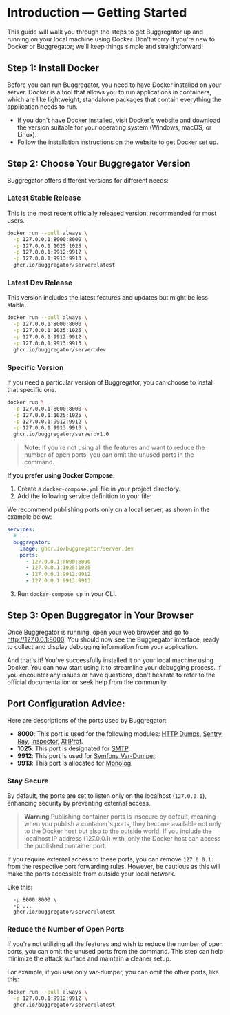 # Introduction — Getting Started

This guide will walk you through the steps to get Buggregator up and running on your local machine using Docker. Don't
worry if you're new to Docker or Buggregator; we'll keep things simple and straightforward!

## Step 1: Install Docker

Before you can run Buggregator, you need to have Docker installed on your server. Docker is a tool that allows you to
run applications in containers, which are like lightweight, standalone packages that contain everything the application
needs to run.

- If you don't have Docker installed, visit Docker's website and download the version suitable for your operating
  system (Windows, macOS, or Linux).
- Follow the installation instructions on the website to get Docker set up.

## Step 2: Choose Your Buggregator Version

Buggregator offers different versions for different needs:

### Latest Stable Release

This is the most recent officially released version, recommended for most users.

```bash
docker run --pull always \
  -p 127.0.0.1:8000:8000 \
  -p 127.0.0.1:1025:1025 \
  -p 127.0.0.1:9912:9912 \
  -p 127.0.0.1:9913:9913 \
  ghcr.io/buggregator/server:latest
```

### Latest Dev Release

This version includes the latest features and updates but might be less stable.

```bash
docker run --pull always \
  -p 127.0.0.1:8000:8000 \
  -p 127.0.0.1:1025:1025 \
  -p 127.0.0.1:9912:9912 \
  -p 127.0.0.1:9913:9913 \
  ghcr.io/buggregator/server:dev
```

### Specific Version

If you need a particular version of Buggregator, you can choose to install that specific one.

```bash
docker run \
  -p 127.0.0.1:8000:8000 \
  -p 127.0.0.1:1025:1025 \
  -p 127.0.0.1:9912:9912 \
  -p 127.0.0.1:9913:9913 \
  ghcr.io/buggregator/server:v1.0
```

> **Note:**
> If you're not using all the features and want to reduce the number of open ports, you can omit the unused ports in the
> command.

**If you prefer using Docker Compose:**

1. Create a `docker-compose.yml` file in your project directory.
2. Add the following service definition to your file:

We recommend publishing ports only on a local server, as shown in the example below:

```yaml
services:
  # ...
  buggregator:
    image: ghcr.io/buggregator/server:dev
    ports:
      - 127.0.0.1:8000:8000
      - 127.0.0.1:1025:1025
      - 127.0.0.1:9912:9912
      - 127.0.0.1:9913:9913
```

3. Run `docker-compose up` in your CLI.

## Step 3: Open Buggregator in Your Browser

Once Buggregator is running, open your web browser and go to http://127.0.0.1:8000. You should now see the Buggregator
interface, ready to collect and display debugging information from your application.

And that's it! You've successfully installed it on your local machine using Docker. You can now start using it
to streamline your debugging process. If you encounter any issues or have questions, don't hesitate to refer to the
official documentation or seek help from the community.

## Port Configuration Advice:

Here are descriptions of the ports used by Buggregator:

- **8000**: This port is used for the following
  modules: [HTTP Dumps](./config/http-dumps.md), [Sentry](./config/sentry.md), [Ray](./config/ray.md), [Inspector](./config/inspector.md), [XHProf](./config/xhprof.md).
- **1025**: This port is designated for [SMTP](./config/smtp.md).
- **9912**: This port is used for [Symfony Var-Dumper](./config/var-dumper.md).
- **9913**: This port is allocated for [Monolog](./config/monolog.md).

### Stay Secure

By default, the ports are set to listen only on the localhost (`127.0.0.1`), enhancing security by preventing external
access.

> **Warning**
> Publishing container ports is insecure by default, meaning when you publish a container's ports, they become available
> not only to the Docker host but also to the outside world. If you include the localhost IP address (127.0.0.1) with,
> only the Docker host can access the published container port.

If you require external access to these ports, you can remove `127.0.0.1:` from the respective port forwarding rules.
However, be cautious as this will make the ports accessible from outside your local network.

Like this:

```bashn --pull always \
  -p 8000:8000 \
  -p ...
  ghcr.io/buggregator/server:latest
```

### Reduce the Number of Open Ports

If you're not utilizing all the features and wish to reduce the number of open ports, you can omit the unused ports from
the command. This step can help minimize the attack surface and maintain a cleaner setup.

For example, if you use only var-dumper, you can omit the other ports, like this:

```bash
docker run --pull always \
  -p 127.0.0.1:9912:9912 \
  ghcr.io/buggregator/server:latest
```